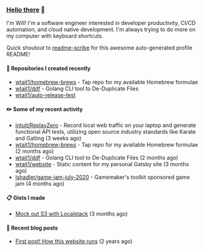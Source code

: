 ### [Hello there](https://www.youtube.com/watch?v=rEq1Z0bjdwc) 🍉

I'm Will! I'm a software engineer interested in developer productivity, CI/CD automation, and cloud native development. I'm always trying to do more on my computer with keyboard shortcuts.

Quick shoutout to [readme-scribe](https://github.com/muesli/readme-scribe) for this awesome auto-generated profile README!

#### 🌱  Repositories I created recently

- [wtait1/homebrew-brews](https://github.com/wtait1/homebrew-brews) - Tap repo for my available Homebrew formulae
- [wtait1/ddf](https://github.com/wtait1/ddf) - Golang CLI tool to De-Duplicate Files
- [wtait1/auto-release-test](https://github.com/wtait1/auto-release-test)

#### ✏️  Some of my recent activity

- [intuit/ReplayZero](https://github.com/intuit/ReplayZero) - Record local web traffic on your laptop and generate functional API tests, utilizing open source industry standards like Karate and Gatling (3 weeks ago)
- [wtait1/homebrew-brews](https://github.com/wtait1/homebrew-brews) - Tap repo for my available Homebrew formulae (2 months ago)
- [wtait1/ddf](https://github.com/wtait1/ddf) - Golang CLI tool to De-Duplicate Files (2 months ago)
- [wtait1/website](https://github.com/wtait1/website) - Static content for my personal Gatsby site (3 months ago)
- [lshadler/game-jam-july-2020](https://github.com/lshadler/game-jam-july-2020) - Gamemaker&#39;s toolkit sponsored game jam (4 months ago)

#### 📋  Gists I made

- [Mock out S3 with Localstack](https://gist.github.com/e1500652435fe7a192e4592e120d9ce9) (3 months ago)

#### 📣  Recent blog posts

- [First post! How this website runs](https://wtait.me/posts/1/) (2 years ago)


